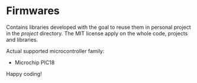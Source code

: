 # Firmwares
Contains libraries developed with the goal to reuse them in personal project in the *project* directory. 
The MIT license apply on the whole code, projects and libraries.

Actual supported microcontroller family: 

- Microchip PIC18


Happy coding!
